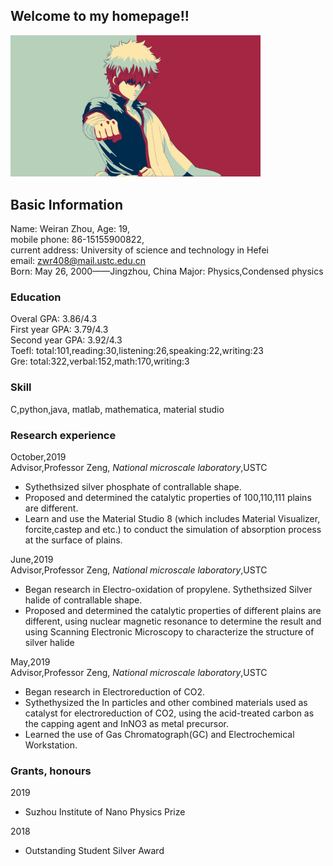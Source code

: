 ## Welcome to my homepage!!





<img src="https://github.com/Zwr408/Weiran-Zhou/blob/master/IMG_0008.JPG" width="400" alt="JPG"/>





## Basic Information
Name: Weiran Zhou, Age: 19,          
mobile phone: 86-15155900822,  
current address: University of science and technology in Hefei  
email: zwr408@mail.ustc.edu.cn  
Born: May 26, 2000——Jingzhou, China 
Major: Physics,Condensed physics   


### Education
Overal GPA: 3.86/4.3  
First year GPA: 3.79/4.3  
Second year GPA: 3.92/4.3  
Toefl: total:101,reading:30,listening:26,speaking:22,writing:23   
Gre: total:322,verbal:152,math:170,writing:3

### Skill
C,python,java,
matlab, mathematica,
material studio

### Research experience
 October,2019   
 Advisor,Professor Zeng, *National microscale laboratory*,USTC
 - Sythethsized silver phosphate of contrallable shape.  
 - Proposed and determined the catalytic properties of 100,110,111 plains are different. 
 - Learn and use the Material Studio 8 (which includes Material Visualizer, forcite,castep and etc.) to conduct the simulation of absorption process at the surface of plains. 

June,2019  
Advisor,Professor Zeng, *National microscale laboratory*,USTC

- Began research in Electro-oxidation of propylene.  Sythethsized Silver halide of contrallable shape.
- Proposed and determined the catalytic properties of different plains are different, using nuclear magnetic resonance to determine the result and using Scanning Electronic Microscopy to characterize the structure of silver halide

May,2019  
Advisor,Professor Zeng, *National microscale laboratory*,USTC
- Began research in Electroreduction of CO2.
- Sythethysized the In particles and other combined materials used as catalyst for electroreduction of CO2, using the acid-treated carbon as the capping agent and InNO3 as metal precursor.
- Learned the use of Gas Chromatograph(GC) and Electrochemical Workstation.

### Grants, honours
2019
- Suzhou Institute of Nano Physics Prize   

2018
- Outstanding Student Silver Award
 
 
